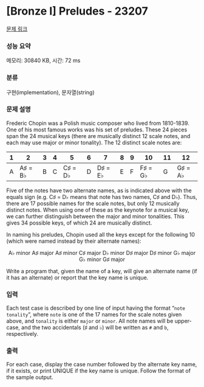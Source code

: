 # [Bronze I] Preludes - 23207 

[문제 링크](https://www.acmicpc.net/problem/23207) 

### 성능 요약

메모리: 30840 KB, 시간: 72 ms

### 분류

구현(implementation), 문자열(string)

### 문제 설명

<p>Frederic Chopin was a Polish music composer who lived from 1810-1839. One of his most famous works was his set of preludes. These 24 pieces span the 24 musical keys (there are musically distinct 12 scale notes, and each may use major or minor tonality). The 12 distinct scale notes are:</p>

<table class="table table-bordered">
	<thead>
		<tr>
			<th>1</th>
			<th>2</th>
			<th>3</th>
			<th>4</th>
			<th>5</th>
			<th>6</th>
			<th>7</th>
			<th>8</th>
			<th>9</th>
			<th>10</th>
			<th>11</th>
			<th>12</th>
		</tr>
	</thead>
	<tbody>
		<tr>
			<td>A</td>
			<td>A♯ = B♭</td>
			<td>B</td>
			<td>C</td>
			<td>C♯ = D♭</td>
			<td>D</td>
			<td>D♯ = E♭</td>
			<td>E</td>
			<td>F</td>
			<td>F♯ = G♭</td>
			<td>G</td>
			<td>G♯ = A♭</td>
		</tr>
	</tbody>
</table>

<p>Five of the notes have two alternate names, as is indicated above with the equals sign (e.g. C♯ = D♭ means that note has two names, C♯ and D♭). Thus, there are 17 possible names for the scale notes, but only 12 musically distinct notes. When using one of these as the keynote for a musical key, we can further distinguish between the major and minor tonalities. This gives 34 possible keys, of which 24 are musically distinct.</p>

<p>In naming his preludes, Chopin used all the keys except for the following 10 (which were named instead by their alternate names):</p>

<p style="text-align: center;">A♭ minor A♯ major A♯ minor C♯ major D♭ minor D♯ major D♯ minor G♭ major G♭ minor G♯ major</p>

<p>Write a program that, given the name of a key, will give an alternate name (if it has an alternate) or report that the key name is unique.</p>

### 입력 

 <p>Each test case is described by one line of input having the format “<code>note tonality</code>”, where <code>note</code> is one of the 17 names for the scale notes given above, and <code>tonality</code> is either <code>major</code> or <code>minor</code>. All note names will be upper-case, and the two accidentals (♯ and ♭) will be written as <code>#</code> and <code>b</code>, respectively.</p>

### 출력 

 <p>For each case, display the case number followed by the alternate key name, if it exists, or print UNIQUE if the key name is unique. Follow the format of the sample output.</p>

